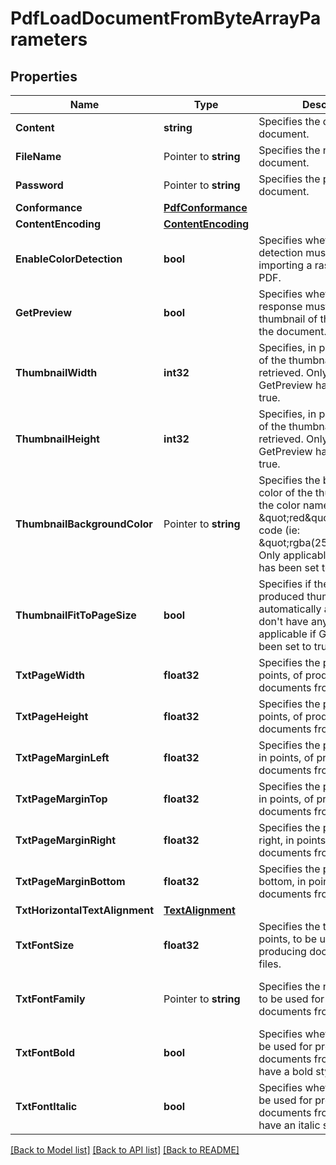 # PdfLoadDocumentFromByteArrayParameters

## Properties

Name | Type | Description | Notes
------------ | ------------- | ------------- | -------------
**Content** | **string** | Specifies the data of the document. | 
**FileName** | Pointer to **string** | Specifies the name of the document. | [optional] 
**Password** | Pointer to **string** | Specifies the password of the document. | [optional] 
**Conformance** | [**PdfConformance**](PdfConformance.md) |  | [optional] 
**ContentEncoding** | [**ContentEncoding**](ContentEncoding.md) |  | [optional] 
**EnableColorDetection** | **bool** | Specifies whether color detection must be used while importing a raster format to PDF. | [optional] [default to false]
**GetPreview** | **bool** | Specifies whether the response must contain a thumbnail of the first page of the document. | [optional] [default to false]
**ThumbnailWidth** | **int32** | Specifies, in pixels, the width of the thumbnail to be retrieved. Only applicable if GetPreview has been set to true. | [optional] [default to 140]
**ThumbnailHeight** | **int32** | Specifies, in pixels, the height of the thumbnail to be retrieved.  Only applicable if GetPreview has been set to true. | [optional] [default to 220]
**ThumbnailBackgroundColor** | Pointer to **string** | Specifies the background color of the thumbnail, using the color name (ie: \&quot;red\&quot;) or its RGBa code (ie: \&quot;rgba(255,0,0,1)\&quot;).   Only applicable if GetPreview has been set to true. | [optional] [default to rgba(0,0,0,0)]
**ThumbnailFitToPageSize** | **bool** | Specifies if the size of the produced thumbnail is automatically adjusted to don&#39;t have any margin.  Only applicable if GetPreview has been set to true. | [optional] [default to true]
**TxtPageWidth** | **float32** | Specifies the page width, in points, of produced documents from txt files. | [optional] [default to 595]
**TxtPageHeight** | **float32** | Specifies the page height, in points, of produced documents from txt files. | [optional] [default to 842]
**TxtPageMarginLeft** | **float32** | Specifies the page margin left, in points, of produced documents from txt files. | [optional] [default to 10]
**TxtPageMarginTop** | **float32** | Specifies the page margin top, in points, of produced documents from txt files. | [optional] [default to 10]
**TxtPageMarginRight** | **float32** | Specifies the page margin right, in points, of produced documents from txt files. | [optional] [default to 10]
**TxtPageMarginBottom** | **float32** | Specifies the page margin bottom, in points, of produced documents from txt files. | [optional] [default to 10]
**TxtHorizontalTextAlignment** | [**TextAlignment**](TextAlignment.md) |  | [optional] 
**TxtFontSize** | **float32** | Specifies the text size, in points, to be used for producing documents from txt files. | [optional] [default to 12]
**TxtFontFamily** | Pointer to **string** | Specifies the name of the font to be used for producing documents from txt files. | [optional] [default to Arial Unicode MS]
**TxtFontBold** | **bool** | Specifies whether the font to be used for producing documents from txt files must have a bold style. | [optional] [default to false]
**TxtFontItalic** | **bool** | Specifies whether the font to be used for producing documents from txt files must have an italic style. | [optional] [default to false]

[[Back to Model list]](../README.md#documentation-for-models) [[Back to API list]](../README.md#documentation-for-api-endpoints) [[Back to README]](../README.md)



